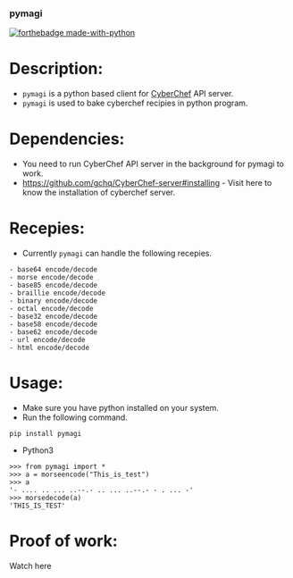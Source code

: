 ### pymagi 

[![forthebadge made-with-python](http://ForTheBadge.com/images/badges/made-with-python.svg)](https://www.python.org/)                 


# Description:
- ``pymagi`` is a python based client for <a href="https://github.com/gchq/CyberChef-server">CyberChef</a> API server.
- ``pymagi`` is used to bake cyberchef recipies in python program.

# Dependencies:

- You need to run CyberChef API server in the background for pymagi to work.
- https://github.com/gchq/CyberChef-server#installing - Visit here to know the installation of cyberchef server.

# Recepies:

- Currently ``pymagi`` can handle the following recepies.

```
- base64 encode/decode 
- morse encode/decode
- base85 encode/decode
- braillie encode/decode
- binary encode/decode
- octal encode/decode
- base32 encode/decode
- base58 encode/decode
- base62 encode/decode
- url encode/decode
- html encode/decode
```
# Usage:

- Make sure you have python installed on your system.
- Run the following command.

```
pip install pymagi
```
- Python3
```
>>> from pymagi import *
>>> a = morseencode("This_is_test")
>>> a
'- .... .. ... ..--.- .. ... ..--.- - . ... -'
>>> morsedecode(a)
'THIS_IS_TEST'
```

# Proof of work:

<a hre="https://youtu.be/PnwiZyUZ9bc">Watch here</a>

